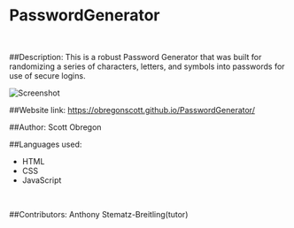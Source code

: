 # PasswordGenerator
<br />

##Description:
This is a robust Password Generator that was built for randomizing a series of characters, letters, and symbols into passwords for use of secure logins.
<br />

![Screenshot](https://user-images.githubusercontent.com/98435396/160320443-4e1bd254-135d-42f8-b758-b8a4742a7e54.png)
<br />

##Website link:
https://obregonscott.github.io/PasswordGenerator/
<br />

##Author:
Scott Obregon
<br />

##Languages used:
- HTML
- CSS
- JavaScript
<br />

##Contributors:
Anthony Stematz-Breitling(tutor)
